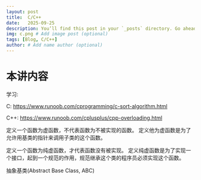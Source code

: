 ```yaml
---
layout: post
title:  C/C++
date:   2025-09-25
description: You’ll find this post in your `_posts` directory. Go ahead and edit it and re-build the site to see your changes. # Add post description (optional)
img: c.png # Add image post (optional)
tags: [Blog, C/C++]
author: # Add name author (optional)
---
```

# 本讲内容

学习:

C: <https://www.runoob.com/cprogramming/c-sort-algorithm.html>

C++: <https://www.runoob.com/cplusplus/cpp-overloading.html>


定义一个函数为虚函数，不代表函数为不被实现的函数。
定义他为虚函数是为了允许用基类的指针来调用子类的这个函数。

定义一个函数为纯虚函数，才代表函数没有被实现。
定义纯虚函数是为了实现一个接口，起到一个规范的作用，规范继承这个类的程序员必须实现这个函数。

抽象基类(Abstract Base Class, ABC)